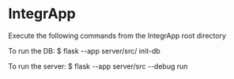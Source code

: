# IntegrApp
Execute the following commands from the IntegrApp root directory

To run the DB:
$ flask --app server/src/ init-db

To run the server:
$ flask --app server/src --debug run 
